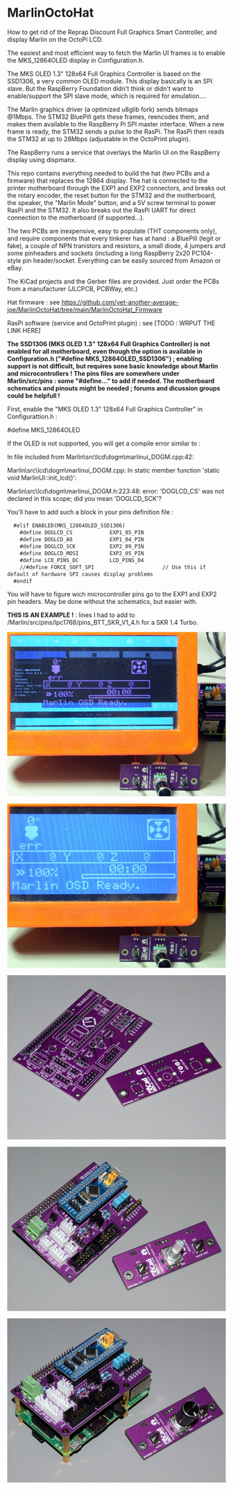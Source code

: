 # MarlinOctoHat
 
How to get rid of the Reprap Discount Full Graphics Smart Controller, and display Marlin on the OctoPi LCD.

The easiest and most efficient way to fetch the Marlin UI frames is to enable the MKS_12864OLED display in Configuration.h.

The MKS OLED 1.3" 128x64 Full Graphics Controller is based on the SSD1306, a very common OLED module. This display basically is an SPI slave. But the RaspBerry Foundation didn't think or didn't want to enable/support the SPI slave mode, which is required for emulation....

The Marlin graphics driver (a optimized u8glib fork) sends bitmaps @1Mbps. The STM32 BluePill gets these frames, reencodes them, and makes them available to the RaspBerry Pi SPI master interface. When a new frame is ready, the STM32 sends a pulse to the RasPi. The RasPi then reads the STM32 at up to 28Mbps (adjustable in the OctoPrint plugin).

The RaspBerry runs a service that overlays the Marlin UI on the RaspBerry display using dispmanx.

This repo contains everything needed to build the hat (two PCBs and a firmware) that replaces the 12864 display. The hat is connected to the printer motherboard through the EXP1 and EXP2 connectors, and breaks out the rotary encoder, the reset button for the STM32 and the motherboard, the speaker, the "Marlin Mode" button, and a 5V screw terminal to power RasPi and the STM32. It also breaks out the RasPi UART for direct connection to the motherboard (if supported...).

The two PCBs are inexpensive, easy to populate (THT components only), and require components that every tinkerer has at hand : a BluePill (legit or fake), a couple of NPN tranistors and resistors, a small diode, 4 jumpers and some pinheaders and sockets (including a long RaspBerry 2x20 PC104-style pin header/socket. Everything can be easily sourced from Amazon or eBay.

The KiCad projects and the Gerber files are provided. Just order the PCBs from a manufacturer (JLCPCB, PCBWay, etc.)

Hat firmware : see https://github.com/yet-another-average-joe/MarlinOctoHat/tree/main/MarlinOctoHat_Firmware

RasPi software (service and OctoPrint plugin) : see [TODO : WRPUT THE LINK HERE]

**The SSD1306 (MKS OLED 1.3" 128x64 Full Graphics Controller) is not enabled for all motherboard, even though the option is available in Configuration.h ("#define MKS_12864OLED_SSD1306") ; enabling support is not difficult, but requires sone basic knowledge about Marlin and microcontrollers ! The pins files are somewhere under Marlin/src/pins : some "#define..." to add if needed. The motherboard schematics and pinouts might be needed ; forums and dicussion groups could be helpfull !**

First, enable the "MKS OLED 1.3" 128x64 Full Graphics Controller" in Configurattion.h :

#define MKS_12864OLED

If the OLED is not supported, you will get a compile error similar to :

In file included from Marlin\src\lcd\dogm\marlinui_DOGM.cpp:42:

Marlin\src\lcd\dogm\marlinui_DOGM.cpp: In static member function 'static void MarlinUI::init_lcd()':

Marlin\src\lcd\dogm\marlinui_DOGM.h:223:48: error: 'DOGLCD_CS' was not declared in this scope; did you mean 'DOGLCD_SCK'?

You'll have to add such a block in your pins definition file :

      #elif ENABLED(MKS_12864OLED_SSD1306)
        #define DOGLCD_CS            EXP1_05_PIN
        #define DOGLCD_A0            EXP1_04_PIN
        #define DOGLCD_SCK           EXP2_09_PIN
        #define DOGLCD_MOSI          EXP2_05_PIN
        #define LCD_PINS_DC          LCD_PINS_D4
        //#define FORCE_SOFT_SPI                      // Use this if default of hardware SPI causes display problems
      #endif

You will have to figure wich microcontroller pins go to the EXP1 and EXP2 pin headers. May be done without the schematics, but easier with.

**THIS IS AN EXAMPLE !** : lines I had to add to /Marlin/src/pins/lpc1768/pins_BTT_SKR_V1_4.h for a SKR 1.4 Turbo.


![](https://github.com/yet-another-average-joe/MarlinOctoHat/blob/main/_pictures/DSC_8491.JPG)

![](https://github.com/yet-another-average-joe/MarlinOctoHat/blob/main/_pictures/DSC_8492.JPG)

![](https://github.com/yet-another-average-joe/MarlinOctoHat/blob/main/_pictures/DSC_8485.JPG)

![](https://github.com/yet-another-average-joe/MarlinOctoHat/blob/main/_pictures/DSC_8486.JPG)

![](https://github.com/yet-another-average-joe/MarlinOctoHat/blob/main/_pictures/DSC_8487.JPG)
